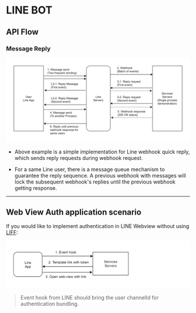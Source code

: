 LINE BOT
========

API Flow
--------

### Message Reply

<img src="https://raw.githubusercontent.com/yidas/web-service-architectures/master/chatbot/line/api-flow.png" />

- Above example is a simple implementation for Line webhook quick reply, which sends reply requests during webhook request.

- For a same Line user, there is a message queue mechanism to guarantee the reply sequence. A previous webhook with messages will lock the subsequent webhook's replies until the previous webhook getting response.

---

Web View Auth application scenario
-------------

If you would like to implement authentication in LINE Webview without using [LIFF](https://developers.line.biz/en/docs/liff/overview/):

<img src="https://raw.githubusercontent.com/yidas/web-service-architectures/master/chatbot/line/chatbot-line-webview.png" />

> Event hook from LINE should bring the user channelId for authentication bundling.


